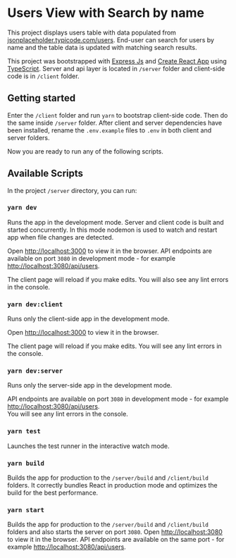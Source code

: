 # Users View with Search by name

This project displays users table with data populated from [jsonplaceholder.typicode.com/users](https://jsonplaceholder.typicode.com/users). End-user can search for users by name and the table data is updated with matching search results.

This project was bootstrapped with [Express Js](https://expressjs.com/) and [Create React App](https://github.com/facebook/create-react-app) using [TypeScript](https://www.typescriptlang.org/).
Server and api layer is located in `/server` folder and client-side code is in `/client` folder. 

## Getting started
Enter the `/client` folder and run `yarn` to bootstrap client-side code. Then do the same inside `/server` folder.
After client and server dependencies have been installed, rename the `.env.example` files to `.env` in both client and server folders.

Now you are ready to run any of the following scripts.

## Available Scripts

In the project `/server` directory, you can run:

### `yarn dev`

Runs the app in the development mode. Server and client code is built and started concurrently. In this mode nodemon is used to watch and restart app when file changes are detected.

Open [http://localhost:3000](http://localhost:3000) to view it in the browser. API endpoints are available on port `3080` in development mode - for example [http://localhost:3080/api/users](http://localhost:3080/api/users).

The client page will reload if you make edits.
You will also see any lint errors in the console.

### `yarn dev:client`

Runs only the client-side app in the development mode.

Open [http://localhost:3000](http://localhost:3000) to view it in the browser.

The client page will reload if you make edits.
You will see any lint errors in the console.

### `yarn dev:server`

Runs only the server-side app in the development mode.

API endpoints are available on port `3080` in development mode - for example [http://localhost:3080/api/users](http://localhost:3080/api/users).\
You will see any lint errors in the console.

### `yarn test`

Launches the test runner in the interactive watch mode.

### `yarn build`

Builds the app for production to the `/server/build` and `/client/build` folders.
It correctly bundles React in production mode and optimizes the build for the best performance.

### `yarn start`

Builds the app for production to the `/server/build` and `/client/build` folders and also starts the server on port `3080`.
Open [http://localhost:3080](http://localhost:3080) to view it in the browser. API endpoints are available on the same port - for example [http://localhost:3080/api/users](http://localhost:3080/api/users).
